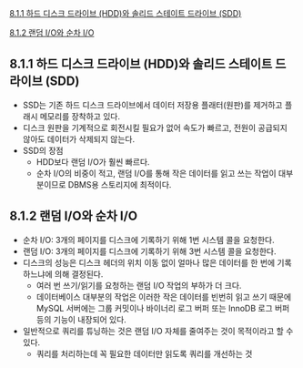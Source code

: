 [8.1.1 하드 디스크 드라이브 (HDD)와 솔리드 스테이트 드라이브 (SDD)](#811-하드-디스크-드라이브-hdd와-솔리드-스테이트-드라이브-sdd)

[8.1.2 랜덤 I/O와 순차 I/O](#812-랜덤-io와-순차-io)

## 8.1.1 하드 디스크 드라이브 (HDD)와 솔리드 스테이트 드라이브 (SDD)
- SSD는 기존 하드 디스크 드라이브에서 데이터 저장용 플래터(원판)를 제거하고 플래시 메모리를 장착하고 있다.
- 디스크 원판을 기계적으로 회전시킬 필요가 없어 속도가 빠르고, 전원이 공급되지 않아도 데이터가 삭제되지 않는다.
- SSD의 장점
    - HDD보다 랜덤 I/O가 훨씬 빠르다.
    - 순차 I/O의 비중이 적고, 랜덤 I/O를 통해 작은 데이터를 읽고 쓰는 작업이 대부분이므로 DBMS용 스토리지에 최적이다.

## 8.1.2 랜덤 I/O와 순차 I/O
- 순차 I/O: 3개의 페이지를 디스크에 기록하기 위해 1번 시스템 콜을 요청한다.
- 랜덤 I/O: 3개의 페이지를 디스크에 기록하기 위해 3번 시스템 콜을 요청한다.
- 디스크의 성능은 디스크 헤더의 위치 이동 없이 얼마나 많은 데이터를 한 번에 기록하느냐에 의해 결정된다.
    - 여러 번 쓰기/읽기를 요청하는 랜덤 I/O 작업의 부하가 더 크다.
    - 데이터베이스 대부분의 작업은 이러한 작은 데이터를 빈번히 읽고 쓰기 때문에 MySQL 서버에는 그룹 커밋이나 바이너리 로그 버퍼 또는 InnoDB 로그 버퍼 등의 기능이 내장되어 있다.
- 일반적으로 쿼리를 튜닝하는 것은 랜덤 I/O 자체를 줄여주는 것이 목적이라고 할 수 있다.
    - 쿼리를 처리하는데 꼭 필요한 데이터만 읽도록 쿼리를 개선하는 것
